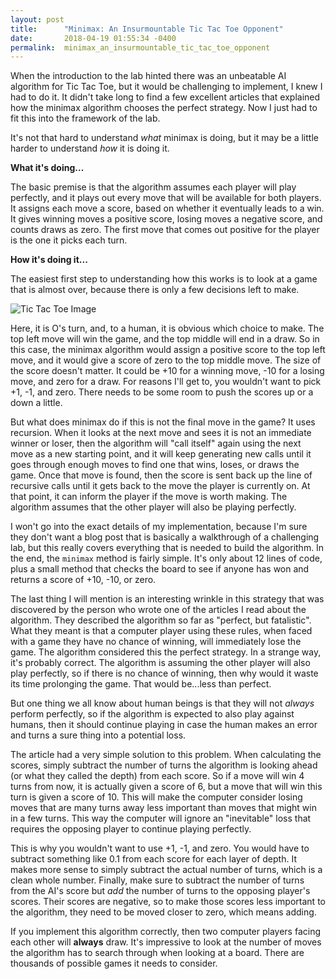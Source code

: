 ```yaml
---
layout: post
title:      "Minimax: An Insurmountable Tic Tac Toe Opponent"
date:       2018-04-19 01:55:34 -0400
permalink:  minimax_an_insurmountable_tic_tac_toe_opponent
---
```



When the introduction to the lab hinted there was an unbeatable AI algorithm for Tic Tac Toe, but it would be challenging to implement, I knew I had to do it. It didn't take long to find a few excellent articles that explained how the minimax algorithm chooses the perfect strategy. Now I just had to fit this into the framework of the lab.

It's not that hard to understand *what* minimax is doing, but it may be a little harder to understand *how* it is doing it.

**What it's doing...**

The basic premise is that the algorithm assumes each player will play perfectly, and it plays out every move that will be available for both players. It assigns each move a score, based on whether it eventually leads to a win. It gives winning moves a positive score, losing moves a negative score, and counts draws as zero. The first move that comes out positive for the player is the one it picks each turn.

**How it's doing it...**

The easiest first step to understanding how this works is to look at a game that is almost over, because there is only a few decisions left to make.

![Tic Tac Toe Image](https://imgur.com/PduYtGR)

Here, it is O's turn, and, to a human, it is obvious which choice to make. The top left move will win the game, and the top middle will end in a draw. So in this case, the minimax algorithm would assign a positive score to the top left move, and it would give a score of zero to the top middle move. The size of the score doesn't matter. It could be +10 for a winning move, -10 for a losing move, and zero for a draw. For reasons I'll get to, you wouldn't want to pick +1, -1, and zero. There needs to be some room to push the scores up or a down a little.

But what does minimax do if this is not the final move in the game? It uses recursion. When it looks at the next move and sees it is not an immediate winner or loser, then the algorithm will "call itself" again using the next move as a new starting point, and it will keep generating new calls until it goes through enough moves to find one that wins, loses, or draws the game. Once that move is found, then the score is sent back up the line of recursive calls until it gets back to the move the player is currently on. At that point, it can inform the player if the move is worth making. The algorithm assumes that the other player will also be playing perfectly.

I won't go into the exact details of my implementation, because I'm sure they don't want a blog post that is basically a walkthrough of a challenging lab, but this really covers everything that is needed to build the algorithm. In the end, the `minimax` method is fairly simple. It's only about 12 lines of code, plus a small method that checks the board to see if anyone has won and returns a score of +10, -10, or zero.

The last thing I will mention is an interesting wrinkle in this strategy that was discovered by the person who wrote one of the articles I read about the algorithm. They described the algorithm so far as "perfect, but fatalistic". What they meant is that a computer player using these rules, when faced with a game they have no chance of winning, will immediately lose the game. The algorithm considered this the perfect strategy. In a strange way, it's probably correct. The algorithm is assuming the other player will also play perfectly, so if there is no chance of winning, then why would it waste its time prolonging the game. That would be...less than perfect.

But one thing we all know about human beings is that they will not *always* perform perfectly, so if the algorithm is expected to also play against humans, then it should continue playing in case the human makes an error and turns a sure thing into a potential loss.

The article had a very simple solution to this problem. When calculating the scores, simply subtract the number of turns the algorithm is looking ahead (or what they called the depth) from each score. So if a move will win 4 turns from now, it is actually given a score of 6, but a move that will win this turn is given a score of 10. This will make the computer consider losing moves that are many turns away less important than moves that might win in a few turns. This way the computer will ignore an "inevitable" loss that requires the opposing player to continue playing perfectly. 

This is why you wouldn't want to use +1, -1, and zero. You would have to subtract something like 0.1 from each score for each layer of depth. It makes more sense to simply subtract the actual number of turns, which is a clean whole number. Finally, make sure to subtract the number of turns from the AI's score but *add* the number of turns to the opposing player's scores. Their scores are negative, so to make those scores less important to the algorithm, they need to be moved closer to zero, which means adding.

If you implement this algorithm correctly, then two computer players facing each other will **always** draw. It's impressive to look at the number of moves the algorithm has to search through when looking at a board. There are thousands of possible games it needs to consider.


